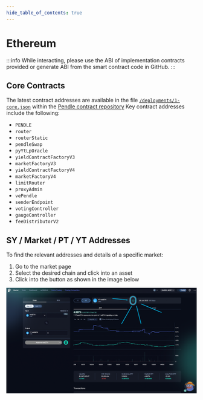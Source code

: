 ```yaml
---
hide_table_of_contents: true
---
```


# Ethereum

:::info
While interacting, please use the ABI of implementation contracts provided or generate ABI from the smart contract code in GitHub.
:::

## Core Contracts

The latest contract addresses are available in the file [`/deployments/1-core.json`] within the
[Pendle contract repository] Key contract addresses include the following:

[Pendle contract repository]: https://github.com/pendle-finance/pendle-core-v2-public
[`/deployments/1-core.json`]: https://github.com/pendle-finance/pendle-core-v2-public/blob/main/deployments/1-core.json

- `PENDLE`
- `router`
- `routerStatic`
- `pendleSwap`
- `pyYtLpOracle`
- `yieldContractFactoryV3`
- `marketFactoryV3`
- `yieldContractFactoryV4`
- `marketFactoryV4`
- `limitRouter`
- `proxyAdmin`
- `vePendle`
- `senderEndpoint`
- `votingController`
- `gaugeController`
- `feeDistributorV2`

## SY / Market / PT / YT Addresses

To find the relevant addresses and details of a specific market:

1. Go to the market page
2. Select the desired chain and click into an asset
3. Click into the button as shown in the image below

![Market Info](/img/ProtocolMechanics/market_info.png "Market Info")
